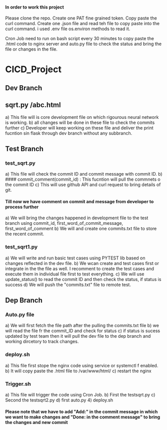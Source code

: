 #### In order to work this project

Please clone the repo.
Create one PAT fine grained token.
Copy paste the curl command.
Create one .json file and read teh file to copy paste into the curl command. i used .env file os.environ methods to read it.

Cron Job need to run on bash script every 30 minutes to copy paste the .html code to nginx server and auto.py file to check the status and bring the file or changes in the file.
 

# CICD_Project
## Dev Branch

## sqrt.py /abc.html
   a) This file will is core development file on which rigourous neural network is working.
   b) all changes will be done in these file to check the commits further
   c) Developer will keep working on these file and deliver the print fucntion sin flask through dev branch without any subbranch.

## Test Branch
### test_sqrt.py
  a) This file will check the commit ID and commit message with commit ID.
  b) #### commit_comment(commit_id) : 
      This fucntion will pull the commnets o the commit ID
  c) This will use github API and curl request to bring details of git.

#### Till now we have comment on commit and message from developer to process further
  a) We will bring the changes happened in development file to the test branch using commit_id, first_word_of_commit_message, first_word_of_comment
  b) We will and create one commits.txt file to store the recent commit.

### test_sqrt1.py
  a) We will write and run basic test cases using PYTEST lib based on changes reflected in the dev file.
  b) We wcan create and test cases first or integrate in the the file as well. I recomment to create the test cases and execute them in individual file first to test everything.
  c) We will use  update_status() to read the commit ID and then check the status, if status is success
  d) We will push the "commits.txt" file to remote test.

## Dep Branch

### Auto.py file

  a) We will first fetch the file path after the pulling the commits.txt file
  b) we will read the file fr the commit_ID and check for status
  c) if status is sucess updated by test team then it will pull the dev file to the dep branch and working dircetory to track changes.

### deploy.sh
a) This file first stope the nginx code using service or systemctl f enabled.
b) It will copy paste the .html file to /var/www/html/
c) restart the nginx

### Trigger.sh
a) This file will trigger the code using Cron Job.
b) First the testsqrt.py
c) Second the testsqrt2.py
d) first auto.py
4) deploy.sh
 
#### Please note that we have to add "Add:" in the commit message in which we want to make changes and "Done: in the comment message" to bring the changes and new commit  
